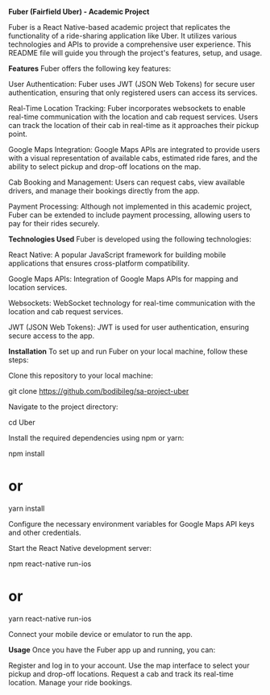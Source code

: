 **Fuber (Fairfield Uber) - Academic Project**

Fuber is a React Native-based academic project that replicates the functionality of a ride-sharing application like Uber. It utilizes various technologies and APIs to provide a comprehensive user experience. This README file will guide you through the project's features, setup, and usage.

**Features**
Fuber offers the following key features:

User Authentication: Fuber uses JWT (JSON Web Tokens) for secure user authentication, ensuring that only registered users can access its services.

Real-Time Location Tracking: Fuber incorporates websockets to enable real-time communication with the location and cab request services. Users can track the location of their cab in real-time as it approaches their pickup point.

Google Maps Integration: Google Maps APIs are integrated to provide users with a visual representation of available cabs, estimated ride fares, and the ability to select pickup and drop-off locations on the map.

Cab Booking and Management: Users can request cabs, view available drivers, and manage their bookings directly from the app.

Payment Processing: Although not implemented in this academic project, Fuber can be extended to include payment processing, allowing users to pay for their rides securely.

**Technologies Used**
Fuber is developed using the following technologies:

React Native: A popular JavaScript framework for building mobile applications that ensures cross-platform compatibility.

Google Maps APIs: Integration of Google Maps APIs for mapping and location services.

Websockets: WebSocket technology for real-time communication with the location and cab request services.

JWT (JSON Web Tokens): JWT is used for user authentication, ensuring secure access to the app.

**Installation**
To set up and run Fuber on your local machine, follow these steps:

Clone this repository to your local machine:

git clone https://github.com/bodibileg/sa-project-uber

Navigate to the project directory:

cd Uber

Install the required dependencies using npm or yarn:

npm install
# or
yarn install

Configure the necessary environment variables for Google Maps API keys and other credentials.

Start the React Native development server:

npm react-native run-ios
# or
yarn react-native run-ios

Connect your mobile device or emulator to run the app.

**Usage**
Once you have the Fuber app up and running, you can:

Register and log in to your account.
Use the map interface to select your pickup and drop-off locations.
Request a cab and track its real-time location.
Manage your ride bookings.
